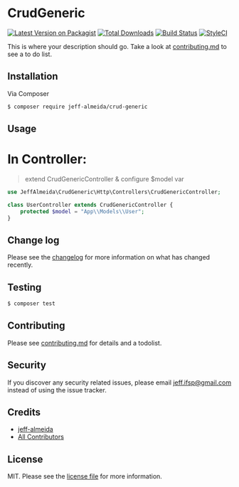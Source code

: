 # CrudGeneric

[![Latest Version on Packagist][ico-version]][link-packagist]
[![Total Downloads][ico-downloads]][link-downloads]
[![Build Status][ico-travis]][link-travis]
[![StyleCI][ico-styleci]][link-styleci]

This is where your description should go. Take a look at [contributing.md](contributing.md) to see a to do list.

## Installation

Via Composer

``` bash
$ composer require jeff-almeida/crud-generic
```

## Usage
# In Controller:
> extend CrudGenericController & configure $model var
``` php
use JeffAlmeida\CrudGeneric\Http\Controllers\CrudGenericController;

class UserController extends CrudGenericController {
    protected $model = "App\\Models\\User";
}
```

## Change log

Please see the [changelog](changelog.md) for more information on what has changed recently.

## Testing

``` bash
$ composer test
```

## Contributing

Please see [contributing.md](contributing.md) for details and a todolist.

## Security

If you discover any security related issues, please email jeff.ifsp@gmail.com instead of using the issue tracker.

## Credits

- [jeff-almeida][link-author]
- [All Contributors][link-contributors]

## License

MIT. Please see the [license file](license.md) for more information.

[ico-version]: https://img.shields.io/packagist/v/jeff-almeida/crud-generic.svg?style=flat-square
[ico-downloads]: https://img.shields.io/packagist/dt/jeff-almeida/crud-generic.svg?style=flat-square
[ico-travis]: https://img.shields.io/travis/jeff-almeida/crud-generic/master.svg?style=flat-square
[ico-styleci]: https://styleci.io/repos/12345678/shield

[link-packagist]: https://packagist.org/packages/jeff-almeida/crud-generic
[link-downloads]: https://packagist.org/packages/jeff-almeida/crud-generic
[link-travis]: https://travis-ci.org/jeff-almeida/crud-generic
[link-styleci]: https://styleci.io/repos/12345678
[link-author]: https://github.com/jeff-almeida
[link-contributors]: ../../contributors
